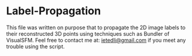# Label-Propagation
This file was written on purpose that to propagate the 2D image labels to their reconstructed 3D points using techniques such as Bundler of VisualSFM.
Feel free to contact me at: ietedli@gmail.com if you meet any trouble using the script.

